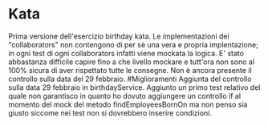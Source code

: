 # Kata
Prima versione dell'esercizio birthday kata.
Le implementazioni dei "collaborators" non contengono di per sè una vera e propria implentazione;
in ogni test di ogni collaborators infatti viene mockata la logica.
E' stato abbastanza difficile capire fino a che livello mockare e tutt'ora non sono al 100% sicura di aver rispettato tutte le consegne.
Non è ancora presente il controllo sulla data del 29 febbraio.
#Miglioramenti
Aggiunta del controllo sulla data 29 febbraio in birthdayService.
Aggiunto un primo test relativo del quale non garantisco in quanto ho dovuto aggiungere un controllo if al momento del mock del metodo findEmployeesBornOn ma non penso sia giusto siccome nei test non si dovrebbero inserire condizioni.
